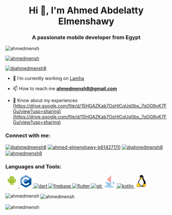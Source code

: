 <h1 align="center">Hi 👋, I'm Ahmed Abdelatty Elmenshawy</h1>
<h3 align="center">A passionate mobile developer from Egypt</h3>

<p align="left"> <img src="https://komarev.com/ghpvc/?username=ahmedmensh&label=Profile%20views&color=0e75b6&style=flat" alt="ahmedmensh" /> </p>

<p align="left"> <a href="https://github.com/ryo-ma/github-profile-trophy"><img src="https://github-profile-trophy.vercel.app/?username=ahmedmensh" alt="ahmedmensh" /></a> </p>

<p align="left"> <a href="https://twitter.com/@ahmedmensh8" target="blank"><img src="https://img.shields.io/twitter/follow/@ahmedmensh8?logo=twitter&style=for-the-badge" alt="@ahmedmensh8" /></a> </p>

- 🔭 I’m currently working on [Lamha](https://play.google.com/store/apps/details?id=app.iqraa.lamha)

- 📫 How to reach me **ahmedmensh8@gmail.com**

- 📄 Know about my experiences [https://drive.google.com/file/d/15HGAZKab7OsHlCqUq0bx_7qOG9vK7FGu/view?usp=sharing](https://drive.google.com/file/d/15HGAZKab7OsHlCqUq0bx_7qOG9vK7FGu/view?usp=sharing)

<h3 align="left">Connect with me:</h3>
<p align="left">
<a href="https://twitter.com/@ahmedmensh8" target="blank"><img align="center" src="https://raw.githubusercontent.com/rahuldkjain/github-profile-readme-generator/master/src/images/icons/Social/twitter.svg" alt="@ahmedmensh8" height="30" width="40" /></a>
<a href="https://linkedin.com/in/ahmed-elmenshawy-b61427170" target="blank"><img align="center" src="https://raw.githubusercontent.com/rahuldkjain/github-profile-readme-generator/master/src/images/icons/Social/linked-in-alt.svg" alt="ahmed-elmenshawy-b61427170" height="30" width="40" /></a>
<a href="https://www.hackerrank.com/@ahmedmensh8" target="blank"><img align="center" src="https://raw.githubusercontent.com/rahuldkjain/github-profile-readme-generator/master/src/images/icons/Social/hackerrank.svg" alt="@ahmedmensh8" height="30" width="40" /></a>
<a href="https://www.leetcode.com/ahmedmensh8" target="blank"><img align="center" src="https://raw.githubusercontent.com/rahuldkjain/github-profile-readme-generator/master/src/images/icons/Social/leet-code.svg" alt="ahmedmensh8" height="30" width="40" /></a>
</p>

<h3 align="left">Languages and Tools:</h3>
<p align="left"> <a href="https://developer.android.com" target="_blank" rel="noreferrer"> <img src="https://raw.githubusercontent.com/devicons/devicon/master/icons/android/android-original-wordmark.svg" alt="android" width="40" height="40"/> </a> <a href="https://www.cprogramming.com/" target="_blank" rel="noreferrer"> <img src="https://raw.githubusercontent.com/devicons/devicon/master/icons/c/c-original.svg" alt="c" width="40" height="40"/> </a> <a href="https://dart.dev" target="_blank" rel="noreferrer"> <img src="https://www.vectorlogo.zone/logos/dartlang/dartlang-icon.svg" alt="dart" width="40" height="40"/> </a> <a href="https://firebase.google.com/" target="_blank" rel="noreferrer"> <img src="https://www.vectorlogo.zone/logos/firebase/firebase-icon.svg" alt="firebase" width="40" height="40"/> </a> <a href="https://flutter.dev" target="_blank" rel="noreferrer"> <img src="https://www.vectorlogo.zone/logos/flutterio/flutterio-icon.svg" alt="flutter" width="40" height="40"/> </a> <a href="https://git-scm.com/" target="_blank" rel="noreferrer"> <img src="https://www.vectorlogo.zone/logos/git-scm/git-scm-icon.svg" alt="git" width="40" height="40"/> </a> <a href="https://www.java.com" target="_blank" rel="noreferrer"> <img src="https://raw.githubusercontent.com/devicons/devicon/master/icons/java/java-original.svg" alt="java" width="40" height="40"/> </a> <a href="https://kotlinlang.org" target="_blank" rel="noreferrer"> <img src="https://www.vectorlogo.zone/logos/kotlinlang/kotlinlang-icon.svg" alt="kotlin" width="40" height="40"/> </a> <a href="https://www.linux.org/" target="_blank" rel="noreferrer"> <img src="https://raw.githubusercontent.com/devicons/devicon/master/icons/linux/linux-original.svg" alt="linux" width="40" height="40"/> </a> </p>

<p><img align="left" src="https://github-readme-stats.vercel.app/api/top-langs?username=ahmedmensh&show_icons=true&locale=en&layout=compact" alt="ahmedmensh" /></p>

<p>&nbsp;<img align="center" src="https://github-readme-stats.vercel.app/api?username=ahmedmensh&show_icons=true&locale=en" alt="ahmedmensh" /></p>

<p><img align="center" src="https://github-readme-streak-stats.herokuapp.com/?user=ahmedmensh&" alt="ahmedmensh" /></p>
